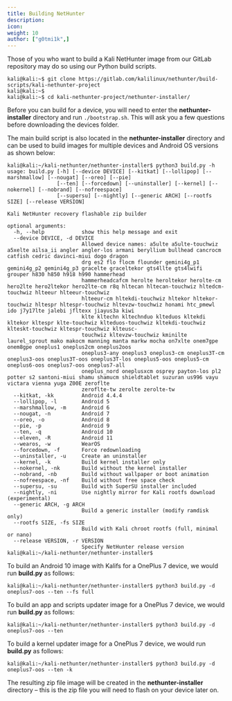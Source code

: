 ```yaml
---
title: Building NetHunter
description:
icon:
weight: 10
author: ["g0tmi1k",]
---
```


Those of you who want to build a Kali NetHunter image from our GitLab repository may do so using our Python build scripts.

```console
kali@kali:~$ git clone https://gitlab.com/kalilinux/nethunter/build-scripts/kali-nethunter-project
kali@kali:~$
kali@kali:~$ cd kali-nethunter-project/nethunter-installer/
```

Before you can build for a device, you will need to enter the **nethunter-installer** directory and run `./bootstrap.sh`. This will ask you a few questions before downloading the devices folder.

The main build script is also located in the **nethunter-installer** directory and can be used to build images for multiple devices and Android OS versions as shown below:

```console
kali@kali:~/kali-nethunter/nethunter-installer$ python3 build.py -h
usage: build.py [-h] [--device DEVICE] [--kitkat] [--lollipop] [--marshmallow] [--nougat] [--oreo] [--pie]
                [--ten] [--forcedown] [--uninstaller] [--kernel] [--nokernel] [--nobrand] [--nofreespace]
                [--supersu] [--nightly] [--generic ARCH] [--rootfs SIZE] [--release VERSION]

Kali NetHunter recovery flashable zip builder

optional arguments:
  -h, --help            show this help message and exit
  --device DEVICE, -d DEVICE
                        Allowed device names: a5ulte a5ulte-touchwiz a5xelte ailsa_ii angler angler-los armani beryllium bullhead cancrocm catfish cedric davinci-miui dogo dragon
                        drg es2 flo flocm flounder gemini4g_p1 gemini4g_p2 gemini4g_p3 gracelte graceltekor gts4llte gts4lwifi grouper h830 h850 h918 h990 hammerhead
                        hammerheadcafcm herolte heroltekor herolte-cm hero2lte hero2ltekor hero2lte-cm r8q hltecan hltecan-touchwiz hltedcm-touchwiz hlteeur hlteeur-touchwiz
                        hlteeur-cm hltekdi-touchwiz hltekor hltekor-touchwiz hltespr hltespr-touchwiz hltevzw-touchwiz honami htc_pmewl ido j7y17lte jalebi jfltexx jiayus3a kiwi
                        klte kltechn kltechnduo klteduos kltekdi kltekor kltespr klte-touchwiz klteduos-touchwiz kltekdi-touchwiz klteskt-touchwiz kltespr-touchwiz klteusc-
                        touchwiz kltevzw-touchwiz kminilte laurel_sprout mako makocm manning manta markw mocha on7xlte onem7gpe onem8gpe oneplus1 oneplus2cm oneplus2oos
                        oneplus3-any oneplus3 oneplus3-cm oneplus3T-cm oneplus3-oos oneplus3T-oos oneplus3T-los oneplus5-oos oneplus5-cm oneplus6-oos oneplus7-oos oneplus7-all
                        oneplus_nord oneplusxcm osprey payton-los pl2 potter s2 santoni-miui shamu shamucm shieldtablet suzuran us996 vayu victara vienna yuga Z00E zeroflte
                        zeroflte-tw zerolte zerolte-tw
  --kitkat, -kk         Android 4.4.4
  --lollipop, -l        Android 5
  --marshmallow, -m     Android 6
  --nougat, -n          Android 7
  --oreo, -o            Android 8
  --pie, -p             Android 9
  --ten, -q             Android 10
  --eleven, -R          Android 11
  --wearos, -w          WearOS
  --forcedown, -f       Force redownloading
  --uninstaller, -u     Create an uninstaller
  --kernel, -k          Build kernel installer only
  --nokernel, -nk       Build without the kernel installer
  --nobrand, -nb        Build without wallpaper or boot animation
  --nofreespace, -nf    Build without free space check
  --supersu, -su        Build with SuperSU installer included
  --nightly, -ni        Use nightly mirror for Kali rootfs download (experimental)
  --generic ARCH, -g ARCH
                        Build a generic installer (modify ramdisk only)
  --rootfs SIZE, -fs SIZE
                        Build with Kali chroot rootfs (full, minimal or nano)
  --release VERSION, -r VERSION
                        Specify NetHunter release version
kali@kali:~/kali-nethunter/nethunter-installer$
```

To build an Android 10 image with Kalifs for a OnePlus 7 device, we would run **build.py** as follows:

```console
kali@kali:~/kali-nethunter/nethunter-installer$ python3 build.py -d oneplus7-oos --ten --fs full
```

To build an app and scripts updater image for a OnePlus 7 device, we would run **build.py** as follows:

```console
kali@kali:~/kali-nethunter/nethunter-installer$ python3 build.py -d oneplus7-oos --ten
```

To build a kernel updater image for a OnePlus 7 device, we would run **build.py** as follows:

```console
kali@kali:~/kali-nethunter/nethunter-installer$ python3 build.py -d oneplus7-oos --ten -k
```

The resulting zip file image will be created in the **nethunter-installer** directory – this is the zip file you will need to flash on your device later on.
